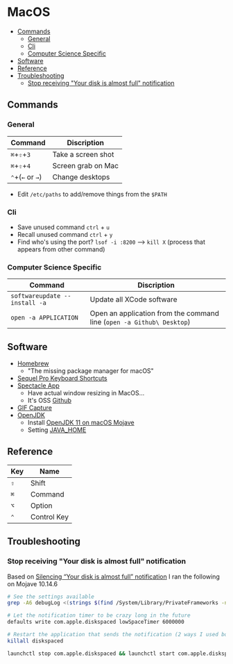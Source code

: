 # MacOS

<!-- TOC depthFrom:2 -->

- [Commands](#commands)
    - [General](#general)
    - [Cli](#cli)
    - [Computer Science Specific](#computer-science-specific)
- [Software](#software)
- [Reference](#reference)
- [Troubleshooting](#troubleshooting)
    - [Stop receiving "Your disk is almost full" notification](#stop-receiving-your-disk-is-almost-full-notification)

<!-- /TOC -->

## Commands

### General

Command | Discription
--- | ---
`⌘`+`⇧`+`3` | Take a screen shot
`⌘`+`⇧`+`4` | Screen grab on Mac
`⌃`+(`←` or `→`) | Change desktops

- Edit `/etc/paths` to add/remove things from the `$PATH`

### Cli

- Save unused command `ctrl` + `u`
- Recall unused command `ctrl` + `y`
- Find who's using the port? `lsof -i :8200` --> `kill X` (process that appears from other command)

### Computer Science Specific

Command | Discription
--- | ---
`softwareupdate --install -a` | Update all XCode software
`open -a APPLICATION`       | Open an application from the command line (`open -a Github\ Desktop`)

## Software

- [Homebrew](https://brew.sh/)
    - "The missing package manager for macOS"
- [Sequel Pro Keyboard Shortcuts](https://sequelpro.com/docs/get-started/keyboard-shortcuts)
- [Spectacle App](https://www.spectacleapp.com/)
    - Have actual window resizing in MacOS...
    - It's OSS [Github](https://github.com/eczarny/spectacle)
- [GIF Capture](https://www.cockos.com/licecap/)
- [OpenJDK](https://jdk.java.net/11/)
    - Install [OpenJDK 11 on macOS Mojave](https://solarianprogrammer.com/2018/09/28/installing-openjdk-macos/)
    - Setting [JAVA_HOME](http://www.mkyong.com/java/how-to-set-java_home-environment-variable-on-mac-os-x/)

## Reference

Key | Name
--- | ---
`⇧` | Shift
`⌘` | Command
`⌥` | Option
`⌃` | Control Key

## Troubleshooting

### Stop receiving "Your disk is almost full" notification

Based on [Silencing “Your disk is almost full” notification](https://apple.stackexchange.com/a/294132) I ran the following on Mojave 10.14.6

```bash
# See the settings available
grep -A6 debugLog <(strings $(find /System/Library/PrivateFrameworks -name diskspaced -print -quit))

# Let the notification timer to be crazy long in the future
defaults write com.apple.diskspaced lowSpaceTimer 6000000

# Restart the application that sends the notification (2 ways I used both)
killall diskspaced

launchctl stop com.apple.diskspaced && launchctl start com.apple.diskspaced
```
